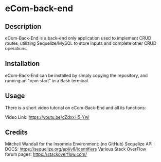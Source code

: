 # eCom-back-end

## Description

eCom-Back-End is a back-end only application used to implement CRUD routes, utilizing Sequelize/MySQL to store inputs and complete other CRUD operations.

## Installation

eCom-Back-End can be installed by simply copying the repository, and running an "npm start" in a Bash terminal.

## Usage

There is a short video tutorial on eCom-Back-End and all its functions:

Video Link: https://youtu.be/cZdxxH5-YwI

## Credits

Mitchell Wandall for the Insomnia Environment: (no GitHub)
Sequelize API DOCS: https://sequelize.org/api/v6/identifiers
Various Stack OverFlow forum pages: https://stackoverflow.com/
